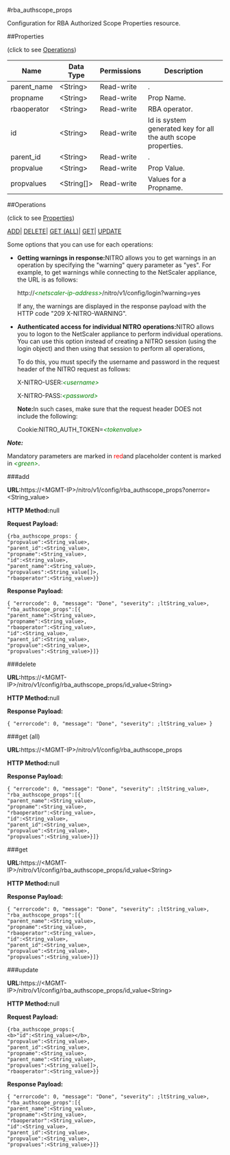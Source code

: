 #rba_authscope_props

Configuration for RBA Authorized Scope Properties resource.


##Properties 
<span>(click to see [Operations](#opera))</span>


<table><thead><tr><th>Name</th><th>Data Type</th><th>Permissions</th><th>Description</th></tr></thead><tbody><tr><td>parent_name</td><td>&lt;String></td><td>Read-write</td><td>.</td></tr><tr><td>propname</td><td>&lt;String></td><td>Read-write</td><td>Prop Name.</td></tr><tr><td>rbaoperator</td><td>&lt;String></td><td>Read-write</td><td>RBA operator.</td></tr><tr><td>id</td><td>&lt;String></td><td>Read-write</td><td>Id is system generated key for all the auth scope properties.</td></tr><tr><td>parent_id</td><td>&lt;String></td><td>Read-write</td><td>.</td></tr><tr><td>propvalue</td><td>&lt;String></td><td>Read-write</td><td>Prop Value.</td></tr><tr><td>propvalues</td><td>&lt;String[]></td><td>Read-write</td><td>Values for a Propname.</td></tr></tbody></table>
##Operations 
<span>(click to see [Properties](#prope))</span>


[ADD]()| [DELETE](#d)| [GET (ALL)](#get-)| [GET]()| [UPDATE](#u)


Some options that you can use for each operations:
<ul><li><p><b>Getting warnings in response:</b>NITRO allows you to get warnings in an operation by specifying the "warning" query parameter as "yes". For example, to get warnings while connecting to the NetScaler appliance, the URL is as follows:</p><p>http://<span style="color:green;font-style:italic;">&lt;netscaler-ip-address&gt;</span>/nitro/v1/config/login?warning=yes</p><p>If any, the warnings are displayed in the response payload with the HTTP code "209 X-NITRO-WARNING".</p></li><li><p><b>Authenticated access for individual NITRO operations:</b>NITRO allows you to logon to the NetScaler appliance to perform individual operations. You can use this option instead of creating a NITRO session (using the login object) and then using that session to perform all operations,</p><p>To do this, you must specify the username and password in the request header of the NITRO request as follows:</p><p>X-NITRO-USER:<span style="color:green;font-style:italic;">&lt;username&gt;</span></p><p>X-NITRO-PASS:<span style="color:green;font-style:italic;">&lt;password&gt;</span></p><p><b>Note:</b>In such cases, make sure that the request header DOES not include the following:</p><p>Cookie:NITRO_AUTH_TOKEN=<span style="color:green;font-style:italic;">&lt;tokenvalue&gt;</span></p></li></ul>



***Note:*** 
Mandatory parameters are marked in <span style="color:#FF0000;">red</span>and placeholder content is marked in <span style="color:green;font-style:italic">&lt;green&gt;</span>.

###add



<b>URL:</b>https://&lt;MGMT-IP&gt;/nitro/v1/config/rba_authscope_props?onerror=&lt;String_value&gt;
<b>HTTP Method:</b>null
<b>Request Payload: </b>```{rba_authscope_props: {"propvalue":<String_value>,"parent_id":<String_value>,"propname":<String_value>,"id":<String_value>,"parent_name":<String_value>,"propvalues":<String_value[]>,"rbaoperator":<String_value>}}```
<b>Response Payload: </b>```{ "errorcode": 0, "message": "Done", "severity": ;ltString_value>, "rba_authscope_props":[{"parent_name":<String_value>,"propname":<String_value>,"rbaoperator":<String_value>,"id":<String_value>,"parent_id":<String_value>,"propvalue":<String_value>,"propvalues":<String_value>}]}```



###delete



<b>URL:</b>https://&lt;MGMT-IP&gt;/nitro/v1/config/rba_authscope_props/id_value&lt;String&gt;
<b>HTTP Method:</b>null
<b>Response Payload: </b>```{ "errorcode": 0, "message": "Done", "severity": ;ltString_value> }```



###get (all)



<b>URL:</b>https://&lt;MGMT-IP&gt;/nitro/v1/config/rba_authscope_props
<b>HTTP Method:</b>null
<b>Response Payload: </b>```{ "errorcode": 0, "message": "Done", "severity": ;ltString_value>, "rba_authscope_props":[{"parent_name":<String_value>,"propname":<String_value>,"rbaoperator":<String_value>,"id":<String_value>,"parent_id":<String_value>,"propvalue":<String_value>,"propvalues":<String_value>}]}```



###get



<b>URL:</b>https://&lt;MGMT-IP&gt;/nitro/v1/config/rba_authscope_props/id_value&lt;String&gt;
<b>HTTP Method:</b>null
<b>Response Payload: </b>```{ "errorcode": 0, "message": "Done", "severity": ;ltString_value>, "rba_authscope_props":[{"parent_name":<String_value>,"propname":<String_value>,"rbaoperator":<String_value>,"id":<String_value>,"parent_id":<String_value>,"propvalue":<String_value>,"propvalues":<String_value>}]}```



###update



<b>URL:</b>https://&lt;MGMT-IP&gt;/nitro/v1/config/rba_authscope_props/id_value&lt;String&gt;
<b>HTTP Method:</b>null
<b>Request Payload: </b>```{rba_authscope_props:{<b>"id":<String_value></b>,"propvalue":<String_value>,"parent_id":<String_value>,"propname":<String_value>,"parent_name":<String_value>,"propvalues":<String_value[]>,"rbaoperator":<String_value>}}```
<b>Response Payload: </b>```{ "errorcode": 0, "message": "Done", "severity": ;ltString_value>, "rba_authscope_props":[{"parent_name":<String_value>,"propname":<String_value>,"rbaoperator":<String_value>,"id":<String_value>,"parent_id":<String_value>,"propvalue":<String_value>,"propvalues":<String_value>}]}```



